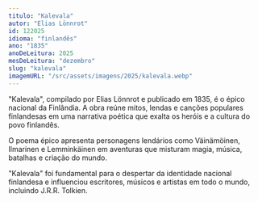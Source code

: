 ```yaml
---
titulo: "Kalevala"
autor: "Elias Lönnrot"
id: 122025
idioma: "finlandês"
ano: "1835"
anoDeLeitura: 2025
mesDeLeitura: "dezembro"
slug: "kalevala"
imagemURL: "/src/assets/imagens/2025/kalevala.webp"
---
```


"Kalevala", compilado por Elias Lönnrot e publicado em 1835, é o épico nacional da Finlândia. A obra reúne mitos, lendas e canções populares finlandesas em uma narrativa poética que exalta os heróis e a cultura do povo finlandês.

O poema épico apresenta personagens lendários como Väinämöinen, Ilmarinen e Lemminkäinen em aventuras que misturam magia, música, batalhas e criação do mundo.

"Kalevala" foi fundamental para o despertar da identidade nacional finlandesa e influenciou escritores, músicos e artistas em todo o mundo, incluindo J.R.R. Tolkien.
